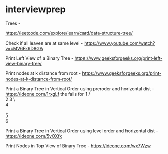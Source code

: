 # interviewprep
Trees -

https://leetcode.com/explore/learn/card/data-structure-tree/

Check if all leaves are at same level - https://www.youtube.com/watch?v=cMV6Fk9D8GA

Print Left View of a Binary Tree - https://www.geeksforgeeks.org/print-left-view-binary-tree/

Print nodes at k distance from root - https://www.geeksforgeeks.org/print-nodes-at-k-distance-from-root/

Print a Binary Tree in Vertical Order using preroder and horizontal dist - https://ideone.com/1rxgLf
      the fails for           1
                            /   \
                          2       3
                            \   
                              4  
                                \
                                  5
                                   \
                                     6


Print a Binary Tree in Vertical Order using level order and horizontal dist - https://ideone.com/5yOXfx

Print Nodes in Top View of Binary Tree - https://ideone.com/wx7Wzw
